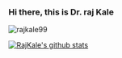 ### Hi there, this is Dr. raj Kale

<img src="https://komarev.com/ghpvc/?username=Rajkale99&style=flat-square" alt="rajkale99" /><br>

[![RajKale's github stats](https://github-readme-stats.vercel.app/api?username=Rajkale99)](https://github.com/Rajkale99)
